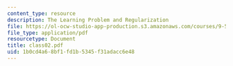 ```yaml
---
content_type: resource
description: The Learning Problem and Regularization
file: https://ol-ocw-studio-app-production.s3.amazonaws.com/courses/9-520-statistical-learning-theory-and-applications-spring-2003/1b0cd4a68bf1fd1b5345f31adacc6e48_class02.pdf
file_type: application/pdf
resourcetype: Document
title: class02.pdf
uid: 1b0cd4a6-8bf1-fd1b-5345-f31adacc6e48
---
```

